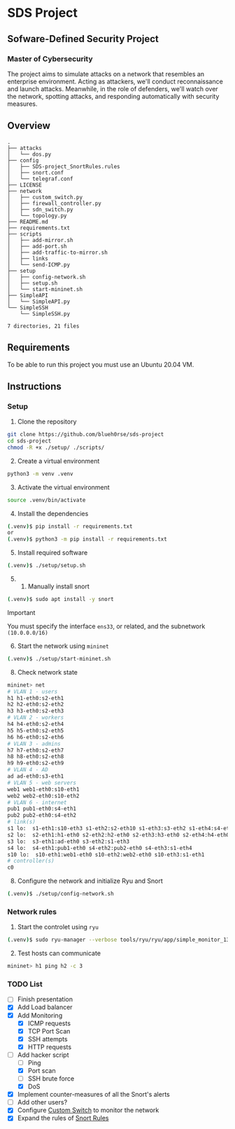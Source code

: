 # SDS Project

## Sofware-Defined Security Project

### Master of Cybersecurity

The project aims to simulate attacks on a network that resembles an enterprise environment. Acting as attackers, we'll conduct reconnaissance and launch attacks. Meanwhile, in the role of defenders, we'll watch over the network, spotting attacks, and responding automatically with security measures.

## Overview

```
.
├── attacks
│   └── dos.py
├── config
│   ├── SDS-project_SnortRules.rules
│   ├── snort.conf
│   └── telegraf.conf
├── LICENSE
├── network
│   ├── custom_switch.py
│   ├── firewall_controller.py
│   ├── sdn_switch.py
│   └── topology.py
├── README.md
├── requirements.txt
├── scripts
│   ├── add-mirror.sh
│   ├── add-port.sh
│   ├── add-traffic-to-mirror.sh
│   ├── links
│   └── send-ICMP.py
├── setup
│   ├── config-network.sh
│   ├── setup.sh
│   └── start-mininet.sh
├── SimpleAPI
│   └── SimpleAPI.py
└── SimpleSSH
    └── SimpleSSH.py

7 directories, 21 files
```

## Requirements

To be able to run this project you must use an Ubuntu 20.04 VM.

## Instructions

### Setup

1. Clone the repository

```bash
git clone https://github.com/blueh0rse/sds-project
cd sds-project
chmod -R +x ./setup/ ./scripts/
```

2. Create a virtual environment

```bash
python3 -m venv .venv
```

3. Activate the virtual environment

```bash
source .venv/bin/activate
```

4. Install the dependencies

```bash
(.venv)$ pip install -r requirements.txt
or
(.venv)$ python3 -m pip install -r requirements.txt
```

5. Install required software

```bash
(.venv)$ ./setup/setup.sh
```

5. 1. Manually install snort

```bash
(.venv)$ sudo apt install -y snort
```
> [!Important]
> You must specify the interface `ens33`, or related, and the subnetwork `(10.0.0.0/16)`

6. Start the network using `mininet`

```bash
(.venv)$ ./setup/start-mininet.sh
```

8. Check network state

```bash
mininet> net
# VLAN 1 - users
h1 h1-eth0:s2-eth1
h2 h2-eth0:s2-eth2
h3 h3-eth0:s2-eth3
# VLAN 2 - workers
h4 h4-eth0:s2-eth4
h5 h5-eth0:s2-eth5
h6 h6-eth0:s2-eth6
# VLAN 3 - admins
h7 h7-eth0:s2-eth7
h8 h8-eth0:s2-eth8
h9 h9-eth0:s2-eth9
# VLAN 4 - AD
ad ad-eth0:s3-eth1
# VLAN 5 - web servers
web1 web1-eth0:s10-eth1
web2 web2-eth0:s10-eth2
# VLAN 6 - internet
pub1 pub1-eth0:s4-eth1
pub2 pub2-eth0:s4-eth2
# link(s)
s1 lo:  s1-eth1:s10-eth3 s1-eth2:s2-eth10 s1-eth3:s3-eth2 s1-eth4:s4-eth3
s2 lo:  s2-eth1:h1-eth0 s2-eth2:h2-eth0 s2-eth3:h3-eth0 s2-eth4:h4-eth0 s2-eth5:h5-eth0 s2-eth6:h6-eth0 s2-eth7:h7-eth0 s2-eth8:h8-eth0 s2-eth9:h9-eth0 s2-eth10:s1-eth2
s3 lo:  s3-eth1:ad-eth0 s3-eth2:s1-eth3
s4 lo:  s4-eth1:pub1-eth0 s4-eth2:pub2-eth0 s4-eth3:s1-eth4
s10 lo:  s10-eth1:web1-eth0 s10-eth2:web2-eth0 s10-eth3:s1-eth1
# controller(s)
c0
```

8. Configure the network and initialize Ryu and Snort

```bash
(.venv)$ ./setup/config-network.sh
```

### Network rules

1. Start the controlet using `ryu`

```bash
(.venv)$ sudo ryu-manager --verbose tools/ryu/ryu/app/simple_monitor_13.py
```

2. Test hosts can communicate

```bash
mininet> h1 ping h2 -c 3
```

### TODO List

- [ ] Finish presentation
- [x] Add Load balancer
- [x] Add Monitoring
    - [x] ICMP requests
    - [x] TCP Port Scan
    - [x] SSH attempts
    - [x] HTTP requests
- [ ] Add hacker script
    - [ ] Ping
    - [x] Port scan
    - [ ] SSH brute force
    - [x] DoS
- [x] Implement counter-measures of all the Snort's alerts
- [ ] Add other users?
- [x] Configure [Custom Switch](/network/custom_switch.py) to monitor the network
- [x] Expand the rules of [Snort Rules](/config/SDS-project_SnortRules.rules)
